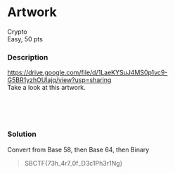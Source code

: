 # Artwork

Crypto<br/>
Easy, 50 pts<br/>

### Description
https://drive.google.com/file/d/1LaeKYSuJ4MS0p1vc9-G5BR1yzhOUlajq/view?usp=sharing	<br/>
Take a look at this artwork.<br/>

<br/><br/><br/>

### Solution
Convert from Base 58, then Base 64, then Binary
<br/>
> SBCTF{73h_4r7_0f_D3c1Ph3r1Ng}